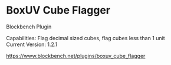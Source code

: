 # BoxUV Cube Flagger
Blockbench Plugin

Capabilities: Flag decimal sized cubes, flag cubes less than 1 unit
<br>
Current Version: 1.2.1

https://www.blockbench.net/plugins/boxuv_cube_flagger
